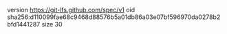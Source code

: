 version https://git-lfs.github.com/spec/v1
oid sha256:d110099fae68c9468d88576b5a01db86a03e07bf596970da0278b2bfd1441287
size 30
